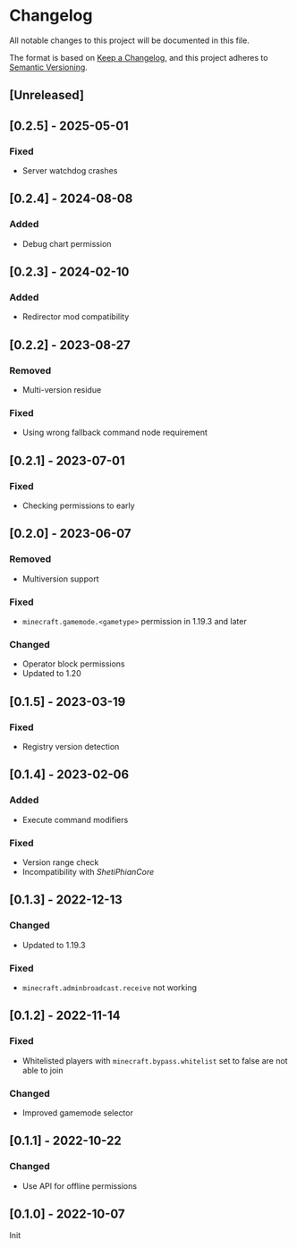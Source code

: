 # Changelog
All notable changes to this project will be documented in this file.

The format is based on [Keep a Changelog](https://keepachangelog.com/en/1.0.0/),
and this project adheres to [Semantic Versioning](https://semver.org/spec/v2.0.0.html).

## [Unreleased]

## [0.2.5] - 2025-05-01
### Fixed
- Server watchdog crashes

## [0.2.4] - 2024-08-08
### Added
- Debug chart permission

## [0.2.3] - 2024-02-10
### Added
- Redirector mod compatibility

## [0.2.2] - 2023-08-27
### Removed
- Multi-version residue

### Fixed
- Using wrong fallback command node requirement

## [0.2.1] - 2023-07-01
### Fixed
- Checking permissions to early

## [0.2.0] - 2023-06-07
### Removed
- Multiversion support
### Fixed
- `minecraft.gamemode.<gametype>` permission in 1.19.3 and later
### Changed
- Operator block permissions
- Updated to 1.20

## [0.1.5] - 2023-03-19
### Fixed
- Registry version detection

## [0.1.4] - 2023-02-06
### Added
- Execute command modifiers

### Fixed
- Version range check
- Incompatibility with *ShetiPhianCore*

## [0.1.3] - 2022-12-13
### Changed
- Updated to 1.19.3

### Fixed
- `minecraft.adminbroadcast.receive` not working

## [0.1.2] - 2022-11-14
### Fixed
- Whitelisted players with `minecraft.bypass.whitelist` set to false are not able to join

### Changed
- Improved gamemode selector

## [0.1.1] - 2022-10-22
### Changed
- Use API for offline permissions

## [0.1.0] - 2022-10-07
Init